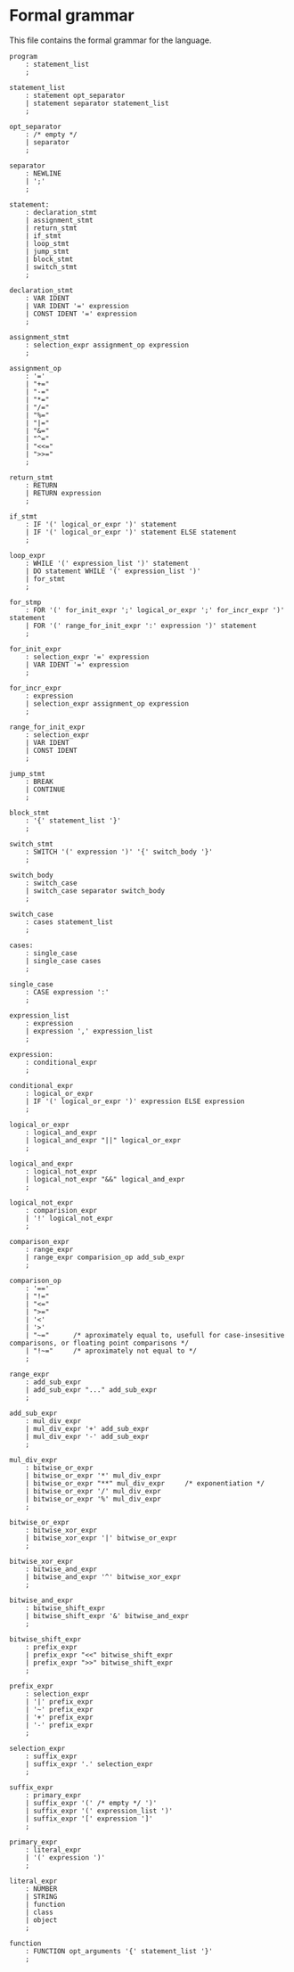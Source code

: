 # Formal grammar

This file contains the formal grammar for the language.

    program
        : statement_list
        ;
        
    statement_list
        : statement opt_separator
        | statement separator statement_list
        ;
        
    opt_separator
        : /* empty */
        | separator
        ;
        
    separator
        : NEWLINE
        | ';'
        ;
        
    statement:
        : declaration_stmt
        | assignment_stmt
        | return_stmt
        | if_stmt
        | loop_stmt
        | jump_stmt
        | block_stmt
        | switch_stmt
        ;
    
    declaration_stmt
        : VAR IDENT
        | VAR IDENT '=' expression
        | CONST IDENT '=' expression
        ;
        
    assignment_stmt
        : selection_expr assignment_op expression
        ;
        
    assignment_op
        : '='
        | "+="
        | "-="
        | "*="
        | "/="
        | "%="
        | "|="
        | "&="
        | "^="
        | "<<="
        | ">>="
        ;

    return_stmt
        : RETURN
        | RETURN expression
        ;
        
    if_stmt
        : IF '(' logical_or_expr ')' statement
        | IF '(' logical_or_expr ')' statement ELSE statement
        ;
        
    loop_expr
        : WHILE '(' expression_list ')' statement
        | DO statement WHILE '(' expression_list ')'
        | for_stmt
        ;
        
    for_stmp
        : FOR '(' for_init_expr ';' logical_or_expr ';' for_incr_expr ')' statement
        | FOR '(' range_for_init_expr ':' expression ')' statement
        ;
        
    for_init_expr
        : selection_expr '=' expression
        | VAR IDENT '=' expression
        ;
        
    for_incr_expr
        : expression
        | selection_expr assignment_op expression
        ;
        
    range_for_init_expr
        : selection_expr
        | VAR IDENT
        | CONST IDENT
        ;
        
    jump_stmt
        : BREAK
        | CONTINUE
        ;
        
    block_stmt
        : '{' statement_list '}'
        ;
        
    switch_stmt
        : SWITCH '(' expression ')' '{' switch_body '}'
        ;
        
    switch_body
        : switch_case
        | switch_case separator switch_body
        ;
        
    switch_case
        : cases statement_list
        ;
        
    cases:
        : single_case
        | single_case cases
        ;
        
    single_case
        : CASE expression ':'
        ;
        
    expression_list
        : expression
        | expression ',' expression_list
        ;
        
    expression:
        : conditional_expr
        ;
        
    conditional_expr
        : logical_or_expr
        | IF '(' logical_or_expr ')' expression ELSE expression
        ;
        
    logical_or_expr
        : logical_and_expr
        | logical_and_expr "||" logical_or_expr
        ;
        
    logical_and_expr
        : logical_not_expr
        | logical_not_expr "&&" logical_and_expr
        ;
        
    logical_not_expr
        : comparision_expr
        | '!' logical_not_expr
        ;
        
    comparison_expr
        : range_expr
        | range_expr comparision_op add_sub_expr
        ;
        
    comparison_op
        : '=='
        | "!="
        | "<="
        | ">="
        | '<'
        | '>'
        | "~="      /* aproximately equal to, usefull for case-insesitive comparisons, or floating point comparisons */
        | "!~="     /* aproximately not equal to */
        ;
        
    range_expr
        : add_sub_expr
        | add_sub_expr "..." add_sub_expr
        ;
        
    add_sub_expr
        : mul_div_expr
        | mul_div_expr '+' add_sub_expr
        | mul_div_expr '-' add_sub_expr
        ;
        
    mul_div_expr
        : bitwise_or_expr
        | bitwise_or_expr '*' mul_div_expr
        | bitwise_or_expr "**" mul_div_expr     /* exponentiation */
        | bitwise_or_expr '/' mul_div_expr
        | bitwise_or_expr '%' mul_div_expr
        ;
        
    bitwise_or_expr
        : bitwise_xor_expr
        | bitwise_xor_expr '|' bitwise_or_expr
        ;
        
    bitwise_xor_expr
        : bitwise_and_expr
        | bitwise_and_expr '^' bitwise_xor_expr
        ;
        
    bitwise_and_expr
        : bitwise_shift_expr
        | bitwise_shift_expr '&' bitwise_and_expr
        ;
        
    bitwise_shift_expr
        : prefix_expr
        | prefix_expr "<<" bitwise_shift_expr
        | prefix_expr ">>" bitwise_shift_expr
        ;
        
    prefix_expr
        : selection_expr
        | '|' prefix_expr
        | '~' prefix_expr
        | '+' prefix_expr
        | '-' prefix_expr
        ;
        
    selection_expr
        : suffix_expr
        | suffix_expr '.' selection_expr
        ;
                
    suffix_expr
        : primary_expr
        | suffix_expr '(' /* empty */ ')'
        | suffix_expr '(' expression_list ')'
        | suffix_expr '[' expression ']'
        ;
        
    primary_expr
        : literal_expr
        | '(' expression ')'
        ;
        
    literal_expr
        : NUMBER
        | STRING
        | function
        | class
        | object
        ;
        
    function
        : FUNCTION opt_arguments '{' statement_list '}'
        ;
